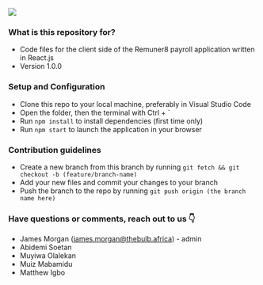 ﻿![](https://bitbucket.org/Morganjay/remuner8-clientside/src/master/public/images/default.png)

### What is this repository for? ###

* Code files for the client side of the Remuner8 payroll application written in React.js
* Version 1.0.0

### Setup and Configuration ###

* Clone this repo to your local machine, preferably in Visual Studio Code
* Open the folder, then the terminal with Ctrl + `
* Run `npm install` to install dependencies (first time only)
* Run `npm start` to launch the application in your browser

### Contribution guidelines ###

* Create a new branch from this branch by running `git fetch && git checkout -b (feature/branch-name)`
* Add your new files and commit your changes to your branch
* Push the branch to the repo by running `git push origin (the branch name here)`

### Have questions or comments, reach out to us 👇  ###

* James Morgan (james.morgan@thebulb.africa) - admin
* Abidemi Soetan
* Muyiwa Olalekan
* Muiz Mabamidu
* Matthew Igbo